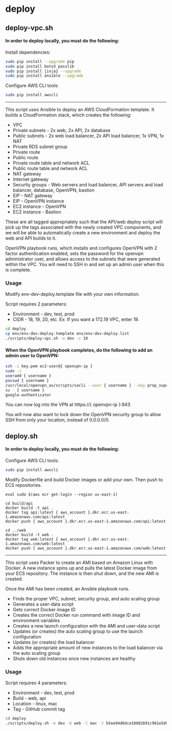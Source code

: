 # deploy

## deploy-vpc.sh

#### In order to deploy locally, you must do the following:

Install dependencies:

```bash
sudo pip install --upgrade pip
sudo pip install boto3 passlib
sudo pip install jinja2 --upgrade
sudo pip install ansible --upgrade
```

Configure AWS CLI tools:

```bash
sudo pip install awscli
```
---

This script uses Ansible to deploy an AWS CloudFormation template. It builds a CloudFormation stack, which creates the following:

* VPC
* Private subnets - 2x web, 2x API, 2x database
* Public subnets - 2x web load balancer, 2x API load balancer, 1x VPN, 1x NAT
* Private RDS subnet group
* Private route
* Public route
* Private route table and network ACL
* Public route table and network ACL
* NAT gateway
* Internet gateway
* Security groups - Web servers and load balancer, API servers and load balancer, database, OpenVPN, bastion
* EIP - NAT gateway
* EIP - OpenVPN instance
* EC2 instance - OpenVPN
* EC2 instance - Bastion

These are all tagged appropriately such that the API/web deploy script will pick up the tags associated with the newly created VPC components, and we will be able to automatically create a new environment and deploy the web and API builds to it.

OpenVPN playbook runs, which installs and configures OpenVPN with 2 factor authentication enabled, sets the password for the openvpn administrator user, and allows access to the subnets that were generated within the VPC. You will need to SSH in and set up an admin user when this is complete.

### Usage

Modify env-dev-deploy.template file with your own information.

Script requires 2 parameters:
* Environment - dev, test, prod
* CIDR - 18, 19, 20, etc. Ex: If you want a 172.19 VPC, enter 19.

```bash
cd deploy
cp env/env-dev-deploy.template env/env-dev-deploy.list
./scripts/deploy-vpc.sh -e dev -c 19
```

#### When the OpenVPN playbook completes, do the following to add an admin user to OpenVPN:

```bash
ssh -i key.pem ec2-user@{ openvpn-ip }
sudo -i
useradd { username }
passwd { username }
/usr/local/openvpn_as/scripts/sacli --user { username } --key prop_superuser --value true UserPropPut
su - { username }
google-authenticator
```

You can now log into the VPN at https://{ openvpn-ip }:943

You will now also want to lock down the OpenVPN security group to allow SSH from only your location, instead of 0.0.0.0/0.

## deploy.sh

#### In order to deploy locally, you must do the following:

Configure AWS CLI tools:

```bash
sudo pip install awscli
```

Modify Dockerfile and build Docker images or add your own. Then push to ECS repositories.
```
eval sudo $(aws ecr get-login --region us-east-1)

cd build/api
docker build -t api .
docker tag api:latest { aws_account }.dkr.ecr.us-east-1.amazonaws.com/api:latest
docker push { aws_account }.dkr.ecr.us-east-1.amazonaws.com/api:latest

cd ../web
docker build -t web .
docker tag web:latest { aws_account }.dkr.ecr.us-east-1.amazonaws.com/web:latest
docker push { aws_account }.dkr.ecr.us-east-1.amazonaws.com/web:latest
```

---

This script uses Packer to create an AMI based on Amazon Linux with Docker. A new instance spins up and pulls the latest Docker image from your ECS repository. The instance is then shut down, and the new AMI is created.

Once the AMI has been created, an Ansible playbook runs.
* Finds the proper VPC, subnet, security group, and auto scaling group
* Generates a user-data script
 * Gets correct Docker image ID
 * Creates the correct Docker run command with image ID and environment variables
* Creates a new launch configuration with the AMI and user-data script
* Updates (or creates) the auto scaling group to use the launch configuration
* Updates (or creates) the load balancer
* Adds the appropriate amount of new instances to the load balancer via the auto scaling group
* Shuts down old instances once new instances are healthy

### Usage

Script requires 4 parameters:
* Environment - dev, test, prod
* Build - web, api
* Location - linux, mac
* Tag - GitHub commit tag

```bash
cd deploy
./scripts/deploy.sh -e dev -b web -l mac -t b5ee94d6dce18602691c961e5d0bad0d18ac73d5
```
